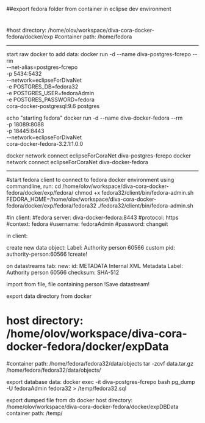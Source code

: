 
 ##export fedora folder  from container in eclipse dev environment
 #
 #host directory: /home/olov/workspace/diva-cora-docker-fedora/docker/exp
 #container path: /home/fedora
 
 
 
 ***********************************************
 start raw docker to add data:
 docker run -d --name diva-postgres-fcrepo --rm \
--net-alias=postgres-fcrepo \
-p 5434:5432 \
--network=eclipseForDivaNet \
-e POSTGRES_DB=fedora32 \
-e POSTGRES_USER=fedoraAdmin \
-e POSTGRES_PASSWORD=fedora \
cora-docker-postgresql:9.6 postgres 



echo "starting fedora"
docker run -d --name diva-docker-fedora --rm \
-p 18089:8088 \
-p 18445:8443 \
--network=eclipseForDivaNet \
cora-docker-fedora-3.2.1:1.0.0


docker network connect eclipseForCoraNet diva-postgres-fcrepo 
docker network connect eclipseForCoraNet diva-docker-fedora
 **********************************************
 
 
 
 #start fedora client to connect to fedora docker environment using commandline, run:
 cd /home/olov/workspace/diva-cora-docker-fedora/docker/exp/fedora/
 chmod +x fedora32/client/bin/fedora-admin.sh
 FEDORA_HOME=/home/olov/workspace/diva-cora-docker-fedora/docker/exp/fedora/fedora32 ./fedora32/client/bin/fedora-admin.sh 
 
#in client:
 #fedora server: diva-docker-fedora:8443
 #protocol: https
 #context: fedora
 #username: fedoraAdmin
 #password: changeit
 
 in client:
 
 create new data object:
 Label: Authority person 60566
 custom pid: authority-person:60566
 !create!
 
 on datastreams tab:
 new: 
 id: METADATA
 Internal XML Metadata
 Label: Authority person 60566
 checksum: SHA-512
 
 import from file, file containing person
 !Save datastream!
 
 export data directory from docker
 # host directory: /home/olov/workspace/diva-cora-docker-fedora/docker/expData
 #container path:  /home/fedora/fedora32/data/objects
 tar -zcvf data.tar.gz /home/fedora/fedora32/data/objects/
 
export database data:
docker exec -it diva-postgres-fcrepo bash
pg_dump -U fedoraAdmin fedora32 > /temp/fedora32.sql

 export dumped file from db docker 
  host directory: /home/olov/workspace/diva-cora-docker-fedora/docker/expDBData
 container path:  /temp/
 



